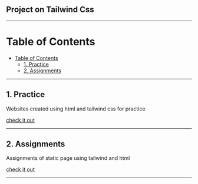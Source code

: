 ## Project on Tailwind Css

<hr/>

# Table of Contents
- [Table of Contents](#table-of-contents)
  - [1. Practice](#1-practice)
  - [2. Assignments](#2-assignments)

<hr/>

## 1. Practice

Websites created using html and tailwind css for practice

[check it out]()

<hr/>

## 2. Assignments

Assignments of static page using tailwind and html

[check it out](./02.%20%20Assigments/)

<hr/>